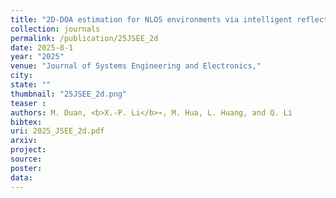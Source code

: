 ```yaml
---
title: "2D-DOA estimation for NLOS environments via intelligent reflecting surface"
collection: journals
permalink: /publication/25JSEE_2d
date: 2025-8-1
year: "2025"
venue: "Journal of Systems Engineering and Electronics,"
city: 
state: ""
thumbnail: "25JSEE_2d.png"
teaser : 
authors: M. Duan, <b>X.-P. Li</b>∗, M. Hua, L. Huang, and Q. Li
bibtex: 
uri: 2025_JSEE_2d.pdf
arxiv: 
project: 
source: 
poster: 
data:
---
```



